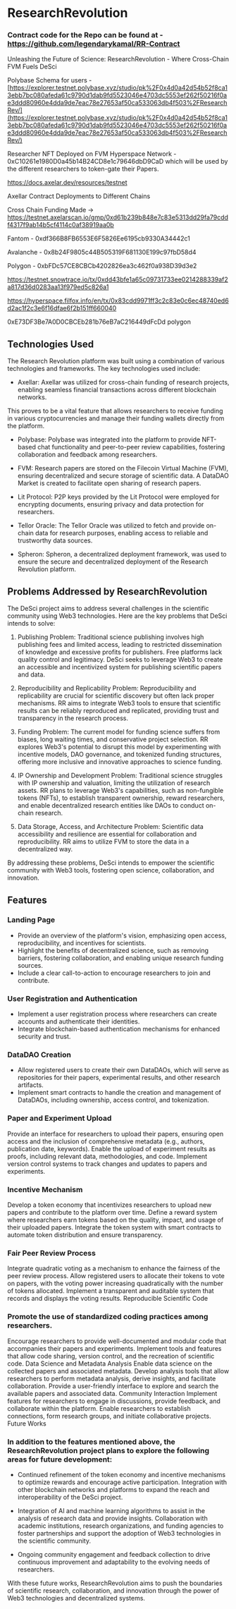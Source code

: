 # ResearchRevolution

### Contract code for the Repo can be found at - https://github.com/legendarykamal/RR-Contract

Unleashing the Future of Science: ResearchRevolution - Where Cross-Chain FVM Fuels DeSci

Polybase Schema for users - [https://explorer.testnet.polybase.xyz/studio/pk%2F0x4d0a42d54b52f8ca13ebb7bc080afeda61c9790d1dab9fd5523046e4703dc5553ef262f50216f0ae3ddd80960e4dda9de7eac78e27653af50ca533063db4f503%2FResearchRev/](https://explorer.testnet.polybase.xyz/studio/pk%2F0x4d0a42d54b52f8ca13ebb7bc080afeda61c9790d1dab9fd5523046e4703dc5553ef262f50216f0ae3ddd80960e4dda9de7eac78e27653af50ca533063db4f503%2FResearchRev/)

Researcher NFT Deployed on FVM Hyperspace Network - 0xC10261e1980D0a45b14B24CD8e1c79646dbD9CaD which will be used by the different researchers to token-gate their Papers.

https://docs.axelar.dev/resources/testnet

Axellar Contract Deployments to Different Chains

Cross Chain Funding Made -> https://testnet.axelarscan.io/gmp/0xd61b239b848e7c83e5313dd29fa79cddf4317f9ab14b5cf4114c0af38919aa0b

Fantom - 0xdf366B8FB6553E6F5826Ee6195cb9330A34442c1

Avalanche - 0x8b24F9805c44B505319F681130E199c97fbD58d4

Polygon - 0xbFDc57CE8CBCb4202826ea3c462f0a938D39d3e2

https://testnet.snowtrace.io/tx/0xdd43bfe1a65c09731733ee0214288339af2a817d36d0283aa13f979ed5c826a1

https://hyperspace.filfox.info/en/tx/0x83cdd9971ff3c2c83e0c6ec48740ed6d2ac1f2c3e6f16dfae6f2b151ff660040

0xE73DF3Be7A0D0CBCEb281b76eB7aC216449dFcDd polygon 

## Technologies Used

The Research Revolution platform was built using a combination of various technologies and frameworks. The key technologies used include:

- Axellar: Axellar was utilized for cross-chain funding of research projects, enabling seamless financial transactions across different blockchain networks.

This proves to be a vital feature that allows researchers to receive funding in various cryptocurrencies and manage their funding wallets directly from the platform.

- Polybase: Polybase was integrated into the platform to provide NFT-based chat functionality and peer-to-peer review capabilities, fostering collaboration and feedback among researchers.

- FVM: Research papers are stored on the Filecoin Virtual Machine (FVM), ensuring decentralized and secure storage of scientific data. A DataDAO Market is created to facilitate open sharing of research papers.

- Lit Protocol: P2P keys provided by the Lit Protocol were employed for encrypting documents, ensuring privacy and data protection for researchers.

- Tellor Oracle: The Tellor Oracle was utilized to fetch and provide on-chain data for research purposes, enabling access to reliable and trustworthy data sources.

- Spheron: Spheron, a decentralized deployment framework, was used to ensure the secure and decentralized deployment of the Research Revolution platform.

## Problems Addressed by ResearchRevolution

The DeSci project aims to address several challenges in the scientific community using Web3 technologies. Here are the key problems that DeSci intends to solve:

1. Publishing Problem: Traditional science publishing involves high publishing fees and limited access, leading to restricted dissemination of knowledge and excessive profits for publishers. Free platforms lack quality control and legitimacy. DeSci seeks to leverage Web3 to create an accessible and incentivized system for publishing scientific papers and data.

2. Reproducibility and Replicability Problem: Reproducibility and replicability are crucial for scientific discovery but often lack proper mechanisms. RR aims to integrate Web3 tools to ensure that scientific results can be reliably reproduced and replicated, providing trust and transparency in the research process.

3. Funding Problem: The current model for funding science suffers from biases, long waiting times, and conservative project selection. RR explores Web3's potential to disrupt this model by experimenting with incentive models, DAO governance, and tokenized funding structures, offering more inclusive and innovative approaches to science funding.

4. IP Ownership and Development Problem: Traditional science struggles with IP ownership and valuation, limiting the utilization of research assets. RR plans to leverage Web3's capabilities, such as non-fungible tokens (NFTs), to establish transparent ownership, reward researchers, and enable decentralized research entities like DAOs to conduct on-chain research.

5. Data Storage, Access, and Architecture Problem: Scientific data accessibility and resilience are essential for collaboration and reproducibility. RR aims to utilize FVM to store the data in a decentralized way.

By addressing these problems, DeSci intends to empower the scientific community with Web3 tools, fostering open science, collaboration, and innovation.

## Features

### Landing Page

- Provide an overview of the platform's vision, emphasizing open access, reproducibility, and incentives for scientists.
- Highlight the benefits of decentralized science, such as removing barriers, fostering collaboration, and enabling unique research funding sources.
- Include a clear call-to-action to encourage researchers to join and contribute.

### User Registration and Authentication

- Implement a user registration process where researchers can create accounts and authenticate their identities.
- Integrate blockchain-based authentication mechanisms for enhanced security and trust.

### DataDAO Creation

- Allow registered users to create their own DataDAOs, which will serve as repositories for their papers, experimental results, and other research artifacts.
- Implement smart contracts to handle the creation and management of DataDAOs, including ownership, access control, and tokenization.

### Paper and Experiment Upload

Provide an interface for researchers to upload their papers, ensuring open access and the inclusion of comprehensive metadata (e.g., authors, publication date, keywords).
Enable the upload of experiment results as proofs, including relevant data, methodologies, and code.
Implement version control systems to track changes and updates to papers and experiments.

### Incentive Mechanism
Develop a token economy that incentivizes researchers to upload new papers and contribute to the platform over time.
Define a reward system where researchers earn tokens based on the quality, impact, and usage of their uploaded papers.
Integrate the token system with smart contracts to automate token distribution and ensure transparency.

### Fair Peer Review Process

Integrate quadratic voting as a mechanism to enhance the fairness of the peer review process.
Allow registered users to allocate their tokens to vote on papers, with the voting power increasing quadratically with the number of tokens allocated.
Implement a transparent and auditable system that records and displays the voting results.
Reproducible Scientific Code

### Promote the use of standardized coding practices among researchers.
Encourage researchers to provide well-documented and modular code that accompanies their papers and experiments.
Implement tools and features that allow code sharing, version control, and the recreation of scientific code.
Data Science and Metadata Analysis
Enable data science on the collected papers and associated metadata.
Develop analysis tools that allow researchers to perform metadata analysis, derive insights, and facilitate collaboration.
Provide a user-friendly interface to explore and search the available papers and associated data.
Community Interaction
Implement features for researchers to engage in discussions, provide feedback, and collaborate within the platform.
Enable researchers to establish connections, form research groups, and initiate collaborative projects.
Future Works

### In addition to the features mentioned above, the ResearchRevolution project plans to explore the following areas for future development:

- Continued refinement of the token economy and incentive mechanisms to optimize rewards and encourage active participation.
Integration with other blockchain networks and platforms to expand the reach and interoperability of the DeSci project.

- Integration of AI and machine learning algorithms to assist in the analysis of research data and provide insights.
Collaboration with academic institutions, research organizations, and funding agencies to foster partnerships and support the adoption of Web3 technologies in the scientific community.

- Ongoing community engagement and feedback collection to drive continuous improvement and adaptability to the evolving needs of researchers.

With these future works, ResearchRevolution aims to push the boundaries of scientific research, collaboration, and innovation through the power of Web3 technologies and decentralized systems.

